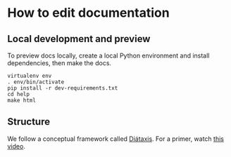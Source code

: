# How to edit documentation

## Local development and preview

To preview docs locally, create a local Python environment and install
dependencies, then make the docs.

```
virtualenv env
. env/bin/activate
pip install -r dev-requirements.txt
cd help
make html
```


## Structure

We follow a conceptual framework called [Diátaxis](https://diataxis.fr/). For a
primer, watch [this video](https://www.youtube.com/watch?v=t4vKPhjcMZg).
